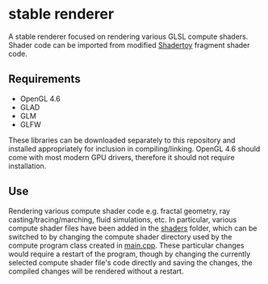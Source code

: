 # stable renderer
 A stable renderer focused on rendering various GLSL compute shaders. Shader code can be imported from modified [Shadertoy](https://www.shadertoy.com/) fragment shader code.
 
## Requirements

* OpenGL 4.6
* GLAD
* GLM
* GLFW

These libraries can be downloaded separately to this repository and installed appropriately for inclusion in compiling/linking. OpenGL 4.6 should come with most modern GPU drivers, therefore it should not require installation.

## Use

Rendering various compute shader code e.g. fractal geometry, ray casting/tracing/marching, fluid simulations, etc. In particular, various compute shader files have been added in the [shaders](src/shaders) folder, which can be switched to by changing the compute shader directory used by the compute program class created in [main.cpp](src/main.cpp). These particular changes would require a restart of the program, though by changing the currently selected compute shader file's code directly and saving the changes, the compiled changes will be rendered without a restart.
